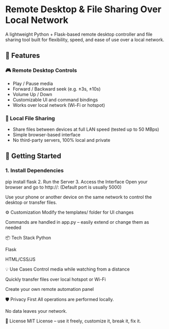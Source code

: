 # Remote Desktop & File Sharing Over Local Network

A lightweight Python + Flask-based remote desktop controller and file sharing tool built for flexibility, speed, and ease of use over a local network.

## 🔧 Features

### 🎮 Remote Desktop Controls
- Play / Pause media
- Forward / Backward seek (e.g. ±3s, ±10s)
- Volume Up / Down
- Customizable UI and command bindings
- Works over local network (Wi-Fi or hotspot)

### 📂 Local File Sharing
- Share files between devices at full LAN speed (tested up to 50 MBps)
- Simple browser-based interface
- No third-party servers, 100% local and private

## 🚀 Getting Started

### 1. Install Dependencies
pip install flask
2. Run the Server
3. Access the Interface
Open your browser and go to http://<your-laptop-ip>:<port>
(Default port is usually 5000)

Use your phone or another device on the same network to control the desktop or transfer files.

⚙️ Customization
Modify the templates/ folder for UI changes

Commands are handled in app.py – easily extend or change them as needed

📦 Tech Stack
Python

Flask

HTML/CSS/JS

💡 Use Cases
Control media while watching from a distance

Quickly transfer files over local hotspot or Wi-Fi

Create your own remote automation panel

🛡️ Privacy First
All operations are performed locally.

No data leaves your network.

📄 License
MIT License – use it freely, customize it, break it, fix it.